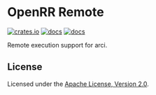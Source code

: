 # OpenRR Remote

[![crates.io](https://img.shields.io/crates/v/openrr-remote.svg)](https://crates.io/crates/openrr-remote) [![docs](https://docs.rs/openrr-remote/badge.svg)](https://docs.rs/openrr-remote) [![docs](https://img.shields.io/badge/docs-main-blue)](https://openrr.github.io/openrr/openrr-remote)

Remote execution support for arci.

## License

Licensed under the [Apache License, Version 2.0](https://github.com/openrr/openrr/blob/main/LICENSE).
